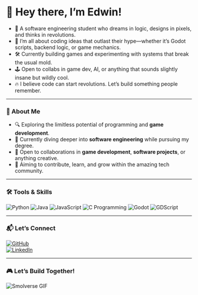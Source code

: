 # 👋 Hey there, I’m Edwin!  

- 🚀 A software engineering student who dreams in logic, designs in pixels, and thinks in revolutions.
- 🧠 I’m all about coding ideas that outlast their hype—whether it’s Godot scripts, backend logic, or game mechanics.
- 🛠 Currently building games and experimenting with systems that break the usual mold.
- 🕹 Open to collabs in game dev, AI, or anything that sounds slightly insane but wildly cool.
- 🔥 I believe code can start revolutions. Let’s build something people remember.

---

### 🌟 About Me  
- 🔍 Exploring the limitless potential of programming and **game development**.  
- 🌱 Currently diving deeper into **software engineering** while pursuing my degree.  
- 🤝 Open to collaborations in **game development**, **software projects**, or anything creative.  
- 💞 Aiming to contribute, learn, and grow within the amazing tech community.  

---

### 🛠️ Tools & Skills  
![Python](https://img.shields.io/badge/Python-3776AB?style=flat&logo=python&logoColor=white)  ![Java](https://img.shields.io/badge/Java-007396?style=flat&logo=java&logoColor=white)  ![JavaScript](https://img.shields.io/badge/JavaScript-F7DF1E?style=flat&logo=javascript&logoColor=black)  ![C Programming](https://img.shields.io/badge/C-00599C?style=flat&logo=c&logoColor=white)  ![Godot](https://img.shields.io/badge/Godot-478CBF?style=flat&logo=godot-engine&logoColor=white)  ![GDScript](https://img.shields.io/badge/GDScript-478CBF?style=flat&logo=godot-engine&logoColor=white)  

---

### 📬 Let’s Connect  
[![GitHub](https://img.shields.io/badge/GitHub-181717?style=flat&logo=github&logoColor=white)](https://github.com/blitzmanianc)  
[![LinkedIn](https://img.shields.io/badge/LinkedIn-0077B5?style=flat&logo=linkedin&logoColor=white)]([https://linkedin.com/in/your-profile](https://www.linkedin.com/in/edwin-eldho-955369296/))   

---

### 🎮 Let’s Build Together!  
![Smolverse GIF](https://media.giphy.com/media/JqmupuTVZYaQX5s094/giphy.gif)   


<!---
blitzmanianc/blitzmanianc is a ✨ special ✨ repository because its `README.md` (this file) appears on your GitHub profile.
You can click the Preview link to take a look at your changes.
--->
